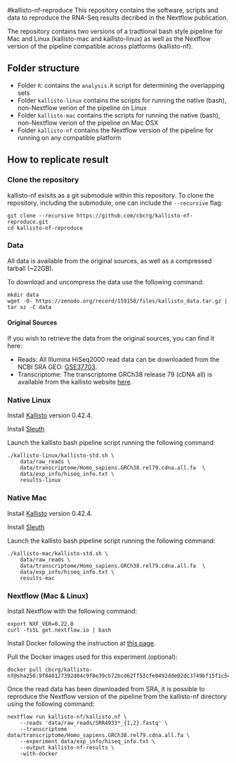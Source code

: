 #kallisto-nf-reproduce
This repository contains the software, scripts and data to reproduce the RNA-Seq results decribed in the Nextflow publication.

The repository contains two versions of a tradtional bash style pipeline for Mac and Linux (kallisto-mac and kallisto-linux) as well as the Nextflow version of the pipeline compatible across platforms (kallisto-nf).

## Folder structure

* Folder `R`: contains the `analysis.R` script for determining the overlapping sets
* Folder `kallisto-linux` contains the scripts for running the native (bash), non-Nextflow verion of the pipeline on Linux
* Folder `kallisto-mac` contains the scripts for running the native (bash), non-Nextflow verion of the pipeline on Mac OSX
* Folder `kallisto-nf` contains the Nextflow version of the pipeline for running on any compatible platform


## How to replicate result 

### Clone the repository
kallisto-nf exisits as a git submodule within this repository. To clone the repository, including the submodule, one can include the `--recursive` flag:

    git clone --recursive https://github.com/cbcrg/kallisto-nf-reproduce.git
    cd kallisto-nf-reproduce

### Data
All data is available from the original sources, as well as a compressed tarball (~22GB). 

To download and uncompress the data use  the following command:

    mkdir data
    wget -O- https://zenodo.org/record/159158/files/kallisto_data.tar.gz | tar xz -C data


#### Original Sources
If you wish to retrieve the data from the original sources, you can find it here:
* Reads: All Illumina HiSeq2000 read data can be downloaded from the NCBI SRA GEO: [GSE37703](http://www.ncbi.nlm.nih.gov/geo/query/acc.cgi?acc=GSE37703).
* Transcriptome: The transcriptome GRCh38 release 79 (cDNA all) is available from the kallisto website [here](http://bio.math.berkeley.edu/kallisto/transcriptomes/).

### Native Linux 

Install [Kallisto](https://pachterlab.github.io/kallisto) version 0.42.4.

Install [Sleuth](https://liorpachter.wordpress.com/2015/08/17/a-sleuth-for-rna-seq/)

Launch the kallisto bash pipeline script running the following command: 

    ./kallisto-linux/kallisto-std.sh \
        data/raw_reads \
    	data/transcriptome/Homo_sapiens.GRCh38.rel79.cdna.all.fa  \
      	data/exp_info/hiseq_info.txt \
      	results-linux

### Native Mac  

Install [Kallisto](https://pachterlab.github.io/kallisto) version 0.42.4. 

Install [Sleuth](https://liorpachter.wordpress.com/2015/08/17/a-sleuth-for-rna-seq/)

Launch the kallisto bash pipeline script running the following command:

    ./kallisto-mac/kallisto-std.sh \
        data/raw_reads \
        data/transcriptome/Homo_sapiens.GRCh38.rel79.cdna.all.fa  \
        data/exp_info/hiseq_info.txt \
        results-mac
### Nextflow (Mac & Linux)

Install Nextflow with the following command: 

    export NXF_VER=0.22.0
    curl -fsSL get.nextflow.io | bash

Install Docker following the instruction at [this page](https://docs.docker.com/engine/installation/). 

Pull the Docker images used for this experiment (optional): 

    docker pull cbcrg/kallisto-nf@sha256:9f840127392d04c9f8e39cb72bcd62ff53cfe0492dde02dc3749bf15f1c547f1 

Once the read data has been downloaded from SRA, it is possible to reproduce the Nextflow version of the pipeline from the kallisto-nf directory using the following command:

    nextflow run kallisto-nf/kallisto.nf \
        --reads 'data/raw_reads/SRR4933*_{1,2}.fastq' \
        --transcriptome data/transcriptome/Homo_sapiens.GRCh38.rel79.cdna.all.fa \
        --experiment data/exp_info/hiseq_info.txt \
        --output kallisto-nf-results \
        -with-docker

